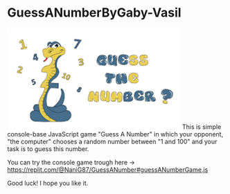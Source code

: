 # GuessANumberByGaby-Vasil
<img alt="Image" width="400px" src="image.png" /> 
This is simple console-base JavaScript game "Guess A Number" in which your opponent, "the computer" chooses a random number between "1 and 100" and your task is to guess this number.

You can try the console game trough here -> https://replit.com/@NaniG87/GuessANumber#guessANumberGame.js

Good luck! I hope you like it.